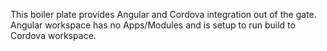 This boiler plate provides Angular and Cordova integration out of the gate. Angular workspace has no Apps/Modules and is setup to run build to Cordova workspace.